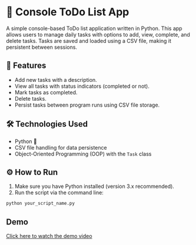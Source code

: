 # 📝 Console ToDo List App

A simple console-based ToDo list application written in Python. This app allows users to manage daily tasks with options to add, view, complete, and delete tasks. Tasks are saved and loaded using a CSV file, making it persistent between sessions.

## 🚀 Features

- Add new tasks with a description.
- View all tasks with status indicators (completed or not).
- Mark tasks as completed.
- Delete tasks.
- Persist tasks between program runs using CSV file storage.

## 🛠 Technologies Used

- Python 🐍
- CSV file handling for data persistence
- Object-Oriented Programming (OOP) with the `Task` class

## ⚙️ How to Run

1. Make sure you have Python installed (version 3.x recommended).
2. Run the script via the command line:

```bash
python your_script_name.py
```
## Demo

[Click here to watch the demo video](https://drive.google.com/file/d/10SjGzf-uggyhbECfyMmyGI39jLqOOVTT/view?usp=sharing)

